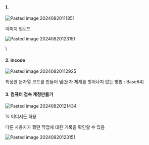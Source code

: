 
#### 1.
![Pasted image 20240820111851](https://github.com/user-attachments/assets/4750fec0-a271-47bd-8c23-19da20948950)


이미지 업로드

![Pasted image 20240820123151](https://github.com/user-attachments/assets/cfa065a4-a359-4016-95ef-a863470941db)

\

#### 2. incode
![Pasted image 20240820112925](https://github.com/user-attachments/assets/b53fbb54-550f-4a40-b39f-b7a79ac2909c)

특정한 문자열 코드를 만들어 냄(문자 체계를 벗어나지 않는 방법 : Base64)

#### 3. 컴퓨터 접속 계정만들기
![Pasted image 20240820121434](https://github.com/user-attachments/assets/2cd84a7a-5170-4754-8ce7-5f5e997d7ea1)

% 어디서든 허용


다른 사용자가 했던 작업에 대한 기록을 확인할 수 있음

![Pasted image 20240820123151](https://github.com/user-attachments/assets/2419fda2-89dc-418b-9414-20cdaab9b4c6)


